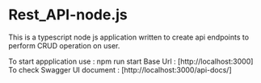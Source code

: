 # Rest_API-node.js
This is a typescript node js application written to create api endpoints to perform CRUD operation on user. 

To start appplication use : npm run start 
Base Url : [http://localhost:3000]
To check Swagger UI document : [http://localhost:3000/api-docs/]